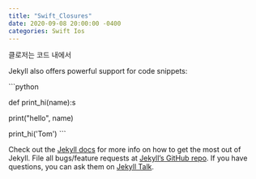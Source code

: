 ```yaml
---
title: "Swift_Closures"
date: 2020-09-08 20:00:00 -0400
categories: Swift Ios
---
```

클로저는 코드 내에서 

Jekyll also offers powerful support for code snippets:

​```python

def print_hi(name):s

  print("hello", name)
  
  print_hi('Tom')
​```

Check out the [Jekyll docs][jekyll-docs] for more info on how to get the most out of Jekyll. File all bugs/feature requests at [Jekyll’s GitHub repo][jekyll-gh]. If you have questions, you can ask them on [Jekyll Talk][jekyll-talk].

[jekyll-docs]: https://jekyllrb.com/docs/home
[jekyll-gh]:   https://github.com/jekyll/jekyll
[jekyll-talk]: https://talk.jekyllrb.com/
